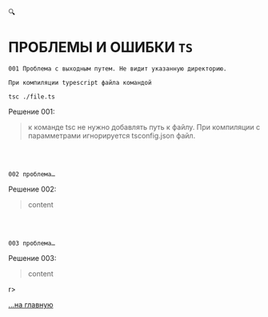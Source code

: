 
🔍<div class="navi"> <nav id="navi"> <!-- js --> </nav>

# ПРОБЛЕМЫ И ОШИБКИ `TS`

    001 Проблема с выходным путем. Не видит указанную директорию. 
    
    При компиляции typescript файла командой 
    
    tsc ./file.ts  


Решение 001: 
>к команде tsc не нужно добавлять путь к файлу. При компиляции с парамметрами игнорируется tsconfig.json файл.


<br>
<br>

    002 проблема…

Решение 002:
> content

<br>
<br>


    003 проблема…

Решение 003:
> content

r>

[…на главную](/)

<br>
<script src="assets/js/navi.js"></script>
